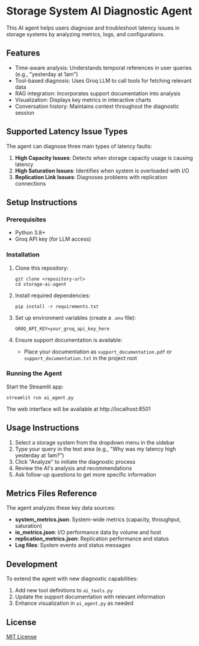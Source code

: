 # Storage System AI Diagnostic Agent

This AI agent helps users diagnose and troubleshoot latency issues in storage systems by analyzing metrics, logs, and configurations.

## Features

- Time-aware analysis: Understands temporal references in user queries (e.g., "yesterday at 1am")
- Tool-based diagnosis: Uses Groq LLM to call tools for fetching relevant data
- RAG integration: Incorporates support documentation into analysis
- Visualization: Displays key metrics in interactive charts
- Conversation history: Maintains context throughout the diagnostic session

## Supported Latency Issue Types

The agent can diagnose three main types of latency faults:

1. **High Capacity Issues**: Detects when storage capacity usage is causing latency
2. **High Saturation Issues**: Identifies when system is overloaded with I/O
3. **Replication Link Issues**: Diagnoses problems with replication connections

## Setup Instructions

### Prerequisites

- Python 3.8+
- Groq API key (for LLM access)

### Installation

1. Clone this repository:
   ```
   git clone <repository-url>
   cd storage-ai-agent
   ```

2. Install required dependencies:
   ```
   pip install -r requirements.txt
   ```

3. Set up environment variables (create a `.env` file):
   ```
   GROQ_API_KEY=your_groq_api_key_here
   ```

4. Ensure support documentation is available:
   - Place your documentation as `support_documentation.pdf` or `support_documentation.txt` in the project root

### Running the Agent

Start the Streamlit app:
```
streamlit run ai_agent.py
```

The web interface will be available at http://localhost:8501

## Usage Instructions

1. Select a storage system from the dropdown menu in the sidebar
2. Type your query in the text area (e.g., "Why was my latency high yesterday at 1am?")
3. Click "Analyze" to initiate the diagnostic process
4. Review the AI's analysis and recommendations
5. Ask follow-up questions to get more specific information

## Metrics Files Reference

The agent analyzes these key data sources:

- **system_metrics.json**: System-wide metrics (capacity, throughput, saturation)
- **io_metrics.json**: I/O performance data by volume and host
- **replication_metrics.json**: Replication performance and status
- **Log files**: System events and status messages

## Development

To extend the agent with new diagnostic capabilities:

1. Add new tool definitions to `ai_tools.py`
2. Update the support documentation with relevant information
3. Enhance visualization in `ai_agent.py` as needed

## License

[MIT License](LICENSE)